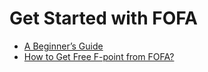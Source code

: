 # Get Started with FOFA

* [A Beginner’s Guide](Get%20Started%20with%20FOFA/A%20Beginner‘s%20Guide.md)
* [How to Get Free F-point from FOFA?](Get%20Started%20with%20FOFA/How%20to%20Get%20Free%20F-point%20from%20FOFA.md)